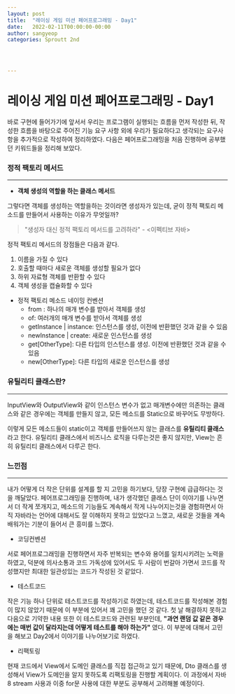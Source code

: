 ```yaml
---
layout: post
title:  "레이싱 게임 미션 페어프로그래밍 - Day1"
date:   2022-02-11T00:00:00-00:00
author: sangyeop
categories: Sproutt 2nd




---
```


###  

#  레이싱 게임 미션 페어프로그래밍 - Day1

바로 구현에 들어가기에 앞서서 우리는 프로그램이 실행되는 흐름을 먼저 작성한 뒤, 작성한 흐름을 바탕으로 주어진 기능 요구 사항 외에 우리가 필요하다고 생각되는 요구사항을 추가적으로 작성하여 정리하였다. 다음은 페어프로그래밍을 처음 진행하며 공부했던 키워드들을 정리해 보았다.



### 정적 팩토리 메서드

------



- **객체 생성의 역할을 하는 클래스 메서드**

그렇다면 객체를 생성하는 역할을하는 것이라면 생성자가 있는데, 굳이 정적 팩토리 메소드를 만들어서 사용하는 이유가 무엇일까?

> "생성자 대신 정적 팩토리 메서드를 고려하라" - <이펙티브 자바>

정적 팩토리 메서드의 장점들은 다음과 같다.

1. 이름을 가질 수 있다
2. 호출할 때마다 새로운 객체를 생성할 필요가 없다
3. 하위 자료형 객체를 반환할 수 있다
4. 객체 생성을 캡슐화할 수 있다



- 정적 팩토리 메소드 네이밍 컨벤션
  - from : 하나의 매개 변수를 받아서 객체를 생성
  - of: 여러개의 매개 변수를 받아서 객체를 생성
  - getInstance | instance: 인스턴스를 생성, 이전에 반환했던 것과 같을 수 있음
  - newInstance | create: 새로운 인스턴스를 생성
  - get[OtherType]: 다른 타입의 인스턴스를 생성. 이전에 반환했던 것과 같을 수 있음
  - new[OtherType]: 다른 타입의 새로운 인스턴스를 생성



### 유틸리티 클래스란?

------

InputView와 OutputView와 같이 인스턴스 변수가 없고 매개변수에만 의존하는 클래스와 같은 경우에는 객체를 만들지 않고, 모든 메소드를 Static으로 바꾸어도 무방하다.

이렇게 모든 메소드들이 static이고 객체를 만들어쓰지 않는 클래스를 **유틸리티 클래스** 라고 한다. 유틸리티 클래스에서 비즈니스 로직을 다루는것은 좋지 않지만, View는 흔히 유틸리티 클래스에서 다루곤 한다.



### 느낀점

------

내가 어떻게 더 작은 단위를 설계를 할 지 고민을 하기보다, 당장 구현에 급급하다는 것을 깨달았다. 페어프로그래밍을 진행하며, 내가 생각했던 클래스 단이 이야기를 나누면서 더 작게 쪼개지고, 메소드의 기능들도 계속해서 작게 나누어지는것을 경험하면서 아직 자바라는 언어에 대해서도 잘 이해하지 못하고 있었다고 느꼈고, 새로운 것들을 계속 배워가는 기분이 들어서 큰 흥미를 느꼈다.

- 코딩컨벤션

서로 페어프로그래밍을 진행하면서 자주 반복되는 변수와 용어를 일치시키려는 노력을 하였고, 덕분에 의사소통과 코드 가독성에 있어서도 두 사람이 번갈아 가면서 코드를 작성했지만 최대한 일관성있는 코드가 작성된 것 같았다.

- 테스트코드

작은 기능 하나 단위로 테스트코드를 작성하기로 하였는데, 테스트코드를 작성해본 경험이 많지 않았기 때문에 이 부분에 있어서 꽤 고민을 했던 것 같다. 첫 날 해결하지 못하고 다음으로 기약한 내용 또한 이 테스트코드와 관련된 부분인데, **"과연 랜덤 값 같은 경우에는 매번 값이 달라지는데 어떻게 테스트를 해야 하는가"** 였다. 이 부분에 대해서 고민을 해보고 Day2에서 이야기를 나누어보기로 하였다.

- 리팩토링

현재 코드에서 View에서 도메인 클래스를 직접 접근하고 있기 때문에, Dto 클래스를 생성해서 View가 도메인을 알지 못하도록 리팩토링을 진행할 계획이다. 이 과정에서 자바8 stream 사용과 이중 for문 사용에 대한 부분도 공부해서 고려해볼 예정이다.